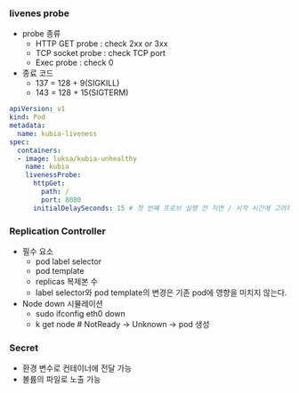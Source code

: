 ### livenes probe

* probe 종류
  * HTTP GET probe : check 2xx or 3xx
  * TCP socket probe : check TCP port
  * Exec probe : check 0
* 종료 코드
  * 137 = 128 + 9(SIGKILL)
  * 143 = 128 + 15(SIGTERM)

```yml
apiVersion: v1
kind: Pod
metadata:
  name: kubia-liveness
spec:
  containers:
  - image: luksa/kubia-unhealthy
    name: kubia
    livenessProbe:
      httpGet:
        path: /
        port: 8080
      initialDelaySeconds: 15 # 첫 번째 프로브 실행 전 지연 / 시작 시간에 고려하여 설정
```

### Replication Controller

* 필수 요소
  * pod label selector
  * pod template
  * replicas 복제본 수
  * label selector와 pod template의 변경은 기존 pod에 영향을 미치지 않는다.
* Node down 시뮬레이션
  * sudo ifconfig eth0 down
  * k get node # NotReady -> Unknown -> pod 생성

### Secret

* 환경 변수로 컨테이너에 전달 가능
* 볼륨의 파일로 노출 가능
